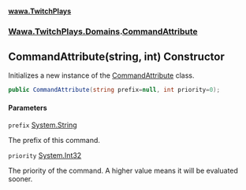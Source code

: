 #### [wawa.TwitchPlays](index.md 'index')
### [Wawa.TwitchPlays.Domains](Wawa.TwitchPlays.Domains.md 'Wawa.TwitchPlays.Domains').[CommandAttribute](CommandAttribute.md 'Wawa.TwitchPlays.Domains.CommandAttribute')

## CommandAttribute(string, int) Constructor

Initializes a new instance of the [CommandAttribute](CommandAttribute.md 'Wawa.TwitchPlays.Domains.CommandAttribute') class.

```csharp
public CommandAttribute(string prefix=null, int priority=0);
```
#### Parameters

<a name='Wawa.TwitchPlays.Domains.CommandAttribute.CommandAttribute(string,int).prefix'></a>

`prefix` [System.String](https://docs.microsoft.com/en-us/dotnet/api/System.String 'System.String')

The prefix of this command.

<a name='Wawa.TwitchPlays.Domains.CommandAttribute.CommandAttribute(string,int).priority'></a>

`priority` [System.Int32](https://docs.microsoft.com/en-us/dotnet/api/System.Int32 'System.Int32')

The priority of the command. A higher value means it will be evaluated sooner.